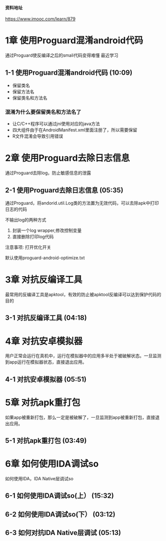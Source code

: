 #### 资料地址
https://www.imooc.com/learn/879


# 1章 使用Proguard混淆android代码 #
通过Proguard使反编译之后的smali代码变得难懂
最近学习
##  1-1 使用Proguard混淆android代码 (10:09) ##

-  保留类名
-  保留方法名
-  保留类名和方法名

### 混淆为什么要保留类名和方法名了 ###

- 让C/C++程序可以通过jni使用对应的java方法
- 四大组件由于在AndroidManifest.xml里面注册了，所以需要保留
- R文件混淆会导致引用错误

# 2章 使用Proguard去除日志信息 #
通过Proguard去除log，防止敏感信息的泄露
 ## 2-1 使用Proguard去除日志信息 (05:35) ##
通过Proguard，将andorid.util.Log类的方法置为无效代码，可以去除apk中打印日志的代码

不输出log的两种方式
1. 封装一个log wrapper,修改控制变量
2. 直接删除打印log代码


注意事项:
打开优化开关

默认使用proguard-android-optimize.txt

# 3章 对抗反编译工具 #
最常用的反编译工具是apktool，有效的防止被apktool反编译可以达到保护代码的目的
##  3-1 对抗反编译工具 (04:18) ##

# 4章 对抗安卓模拟器 #
用户正常会运行在真机中，运行在模拟器中的应用多半处于被破解状态。一旦监测到app运行在模拟器状态，直接退出应用。
##  4-1 对抗安卓模拟器 (05:51) ##

# 5章 对抗apk重打包 #
如果app被重新打包，那么一定是被破解了，一旦监测到app被重新打包，直接退出应用。
##  5-1 对抗apk重打包 (03:49) ##

# 6章 如何使用IDA调试so #
如何使用IDA，IDA Native层调试so
##  6-1 如何使用IDA调试so(上） (15:32) ##
##  6-2 如何使用IDA调试so(下） (03:12) ##
##  6-3 如何对抗IDA Native层调试 (05:13) ##